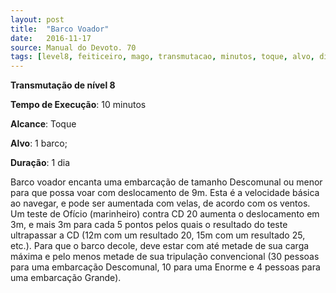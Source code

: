 ```yaml
---
layout: post
title:  "Barco Voador"
date:   2016-11-17
source: Manual do Devoto. 70
tags: [level8, feiticeiro, mago, transmutacao, minutos, toque, alvo, dia]
---
```


**Transmutação de nível 8**

**Tempo de Execução**: 10 minutos

**Alcance**: Toque

**Alvo**: 1 barco;

**Duração**: 1 dia

Barco voador encanta uma embarcação de tamanho Descomunal ou menor 
para que possa voar com deslocamento 
de 9m. Esta é a velocidade básica ao navegar, e pode ser aumentada com velas, 
de acordo com os ventos. Um teste de 
Ofício (marinheiro) contra CD 20 aumenta o deslocamento em 3m, e mais 
3m para cada 5 pontos pelos quais o resultado do teste ultrapassar a CD (12m 
com um resultado 20, 15m com um 
resultado 25, etc.). Para que o barco decole, deve estar com até metade de sua 
carga máxima e pelo menos metade de 
sua tripulação convencional (30 pessoas 
para uma embarcação Descomunal, 10 
para uma Enorme e 4 pessoas para uma 
embarcação Grande).